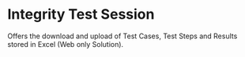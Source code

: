 # Integrity Test Session
Offers the download and upload of Test Cases, Test Steps and Results stored in Excel (Web only Solution).
